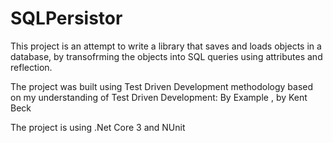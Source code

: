 # SQLPersistor

This project is an attempt to write a library that saves and loads objects in a database, by transofrming the objects into SQL queries using attributes and reflection. 

The project was built using Test Driven Development methodology based on my understanding of Test Driven Development: By Example , by Kent Beck

The project is using .Net Core 3 and NUnit
